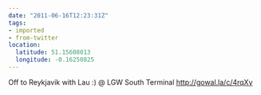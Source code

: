 ```yaml
---
date: "2011-06-16T12:23:31Z"
tags:
- imported
- from-twitter
location:
  latitude: 51.15608013
  longitude: -0.16250825
---
```

Off to Reykjavik with Lau :) @ LGW South Terminal http://gowal.la/c/4rqXy
